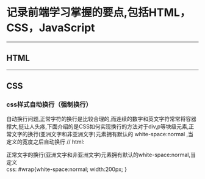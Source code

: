 # 记录前端学习掌握的要点,包括HTML，CSS，JavaScript
***
## HTML
***
## CSS
### css样式自动换行（强制换行）
自动换行问题,正常字符的换行是比较合理的,而连续的数字和英文字符常常将容器撑大,挺让人头疼,下面介绍的是CSS如何实现换行的方法对于div,p等块级元素,正常文字的换行(亚洲文字和非亚洲文字)元素拥有默认的 white-space:normal ,当定义的宽度之后自动换行
  // html:
  <div id="wrap">正常文字的换行(亚洲文字和非亚洲文字)元素拥有默认的white-space:normal,当定义</div>
  css:
  #wrap{white-space:normal; width:200px; }
 
